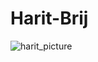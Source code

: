 # Harit-Brij
![harit_picture](https://user-images.githubusercontent.com/80831951/166194618-e0b18e4e-c76a-4a86-b458-42b4baab27d9.png)
